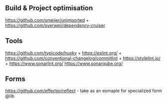 ## Build & Project optimisation

https://github.com/smeijer/unimported +
https://github.com/sverweij/dependency-cruiser

## Tools

https://github.com/typicode/husky +
https://eslint.org/ +
https://github.com/conventional-changelog/commitlint +
https://stylelint.io/ +
https://www.sonarlint.org/
https://www.sonarqube.org/


## Forms

https://github.com/effector/reflect - take as an exmaple for specialized form @lib